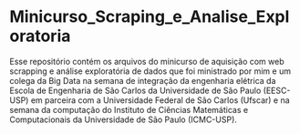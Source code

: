 # Minicurso_Scraping_e_Analise_Exploratoria
Esse repositório contém os arquivos do minicurso de aquisição com web scrapping e análise exploratória de dados que foi ministrado por mim e um colega da Big Data na semana de integração da engenharia elétrica da Escola de Engenharia de São Carlos da Universidade de São Paulo (EESC-USP) em parceira com a Universidade Federal de São Carlos (Ufscar) e na semana da computação do Instituto de Ciências Matemáticas e Computacionais da Universidade de São Paulo (ICMC-USP). 
